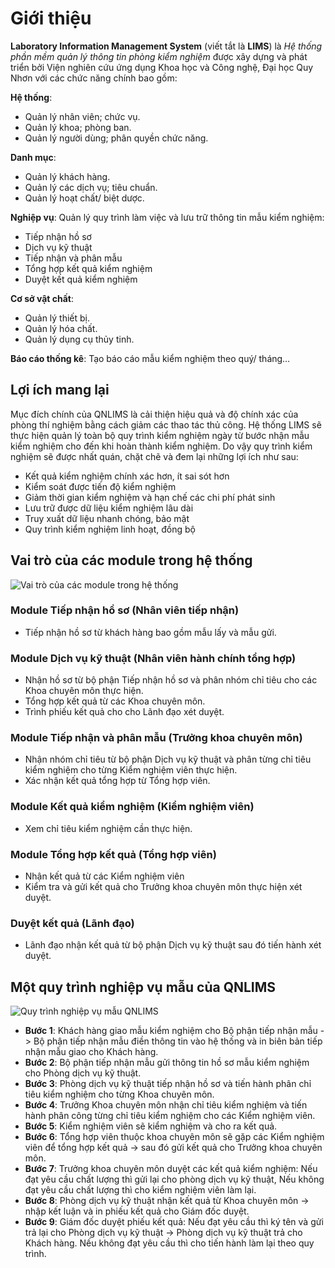 # Giới thiệu 

**Laboratory Information Management System** (viết tắt là **LIMS**) là *Hệ thống phần mềm quản lý thông tin phòng kiểm nghiệm* được xây dựng và phát triển bởi Viện nghiên cứu ứng dụng Khoa học và Công nghệ, Đại học Quy Nhơn với các chức năng chính bao gồm:

**Hệ thống**:
>
  - Quản lý nhân viên; chức vụ.
  - Quản lý khoa; phòng ban.
  - Quản lý người dùng; phân quyền chức năng.

**Danh mục**:
>
  - Quản lý khách hàng.
  - Quản lý các dịch vụ; tiêu chuẩn.
  - Quản lý hoạt chất/ biệt dược.

**Nghiệp vụ**: Quản lý quy trình làm việc và lưu trữ thông tin mẫu kiểm nghiệm:
>
  - Tiếp nhận hồ sơ
  - Dịch vụ kỹ thuật
  - Tiếp nhận và phân mẫu
  - Tổng hợp kết quả kiểm nghiệm
  - Duyệt kết quả kiểm nghiệm

**Cơ sở vật chất**: 
>
  - Quản lý thiết bị.
  - Quản lý hóa chất.
  - Quản lý dụng cụ thủy tinh.

**Báo cáo thống kê**: Tạo báo cáo mẫu kiểm nghiệm theo quý/ tháng…
## Lợi ích mang lại

Mục đích chính của QNLIMS là cải thiện hiệu quả và độ chính xác của phòng thí nghiệm bằng cách giảm các thao tác thủ công. Hệ thống LIMS sẽ thực hiện quản lý toàn bộ quy trình kiểm nghiệm ngày từ bước nhận mẫu kiểm nghiệm cho đến khi hoàn thành kiểm nghiệm. Do vậy quy trình kiểm nghiệm sẽ được nhất quán, chặt chẽ và đem lại những lợi ích như sau:

- Kết quả kiểm nghiệm chính xác hơn, ít sai sót hơn
- Kiểm soát được tiến độ kiểm nghiệm
- Giảm thời gian kiểm nghiệm và hạn chế các chi phí phát sinh
- Lưu trữ được dữ liệu kiểm nghiệm lâu dài
- Truy xuất dữ liệu nhanh chóng, bảo mật
- Quy trình kiểm nghiệm linh hoạt, đồng bộ

## Vai trò của các module trong hệ thống
![](https://i.imgur.com/hMubvlU.png "Vai trò của các module trong hệ thống")

### Module Tiếp nhận hồ sơ (Nhân viên tiếp nhận)
- Tiếp nhận hồ sơ từ khách hàng bao gồm mẫu lấy và mẫu gửi.
### Module Dịch vụ kỹ thuật (Nhân viên hành chính tổng hợp)
- Nhận hồ sơ từ bộ phận Tiếp nhận hồ sơ và phân nhóm chỉ tiêu cho các Khoa chuyên môn thực hiện.
- Tổng hợp kết quả từ các Khoa chuyên môn.
- Trình phiếu kết quả cho cho Lãnh đạo xét duyệt.
### Module Tiếp nhận và phân mẫu (Trưởng khoa chuyên môn)
- Nhận nhóm chỉ tiêu từ bộ phận Dịch vụ kỹ thuật và phân từng chỉ tiêu kiểm nghiệm cho từng Kiểm nghiệm viên thực hiện.
- Xác nhận kết quả tổng hợp từ Tổng hợp viên.
### Module Kết quả kiểm nghiệm (Kiểm nghiệm viên)
- Xem chỉ tiêu kiểm nghiệm cần thực hiện.
### Module Tổng hợp kết quả (Tổng hợp viên)
- Nhận kết quả từ các Kiểm nghiệm viên
- Kiểm tra và gửi kết quả cho Trưởng khoa chuyên môn thực hiện xét duyệt.
### Duyệt kết quả (Lãnh đạo)
- Lãnh đạo nhận kết quả từ bộ phận Dịch vụ kỹ thuật sau đó tiến hành xét duyệt.

## Một quy trình nghiệp vụ mẫu của QNLIMS

![](https://i.imgur.com/Cc9RxIe.png "Quy trình nghiệp vụ mẫu QNLIMS")

- **Bước 1**: Khách hàng giao mẫu kiểm nghiệm cho Bộ phận tiếp nhận mẫu -> Bộ phận tiếp nhận mẫu điền thông tin vào hệ thống và in biên bản tiếp nhận mẫu giao cho Khách hàng.
- **Bước 2**: Bộ phận tiếp nhận mẫu gửi thông tin hồ sơ mẫu kiểm nghiệm cho Phòng dịch vụ kỹ thuật.
- **Bước 3**: Phòng dịch vụ kỹ thuật tiếp nhận hồ sơ và tiến hành phân chỉ tiêu kiểm nghiệm cho từng Khoa chuyên môn.
- **Bước 4**: Trưởng Khoa chuyên môn nhận chỉ tiêu kiểm nghiệm và tiến hành phân công từng chỉ tiêu kiểm nghiệm cho các Kiểm nghiệm viên.
- **Bước 5**: Kiểm nghiệm viên sẽ kiểm nghiệm và cho ra kết quả.
- **Bước 6**: Tổng hợp viên thuộc khoa chuyên môn sẽ gặp các Kiểm nghiệm viên để tổng hợp kết quả -> sau đó gửi kết quả cho Trưởng khoa chuyên môn.
- **Bước 7**: Trưởng khoa chuyên môn duyệt các kết quả kiểm nghiệm: Nếu đạt yêu cầu chất lượng thì gửi lại cho phòng dịch vụ kỹ thuật, Nếu không đạt yêu cầu chất lượng thì cho kiểm nghiệm viên làm lại.
- **Bước 8**: Phòng dịch vụ kỹ thuật nhận kết quả từ Khoa chuyên môn -> nhập kết luận và in phiếu kết quả cho Giám đốc duyệt.
- **Bước 9**: Giám đốc duyệt phiếu kết quả: Nếu đạt yêu cầu thì ký tên và gửi trả lại cho Phòng dịch vụ kỹ thuật -> Phòng dịch vụ kỹ thuật trả cho Khách hàng. Nếu không đạt yêu cầu thì cho tiến hành làm lại theo quy trình.
